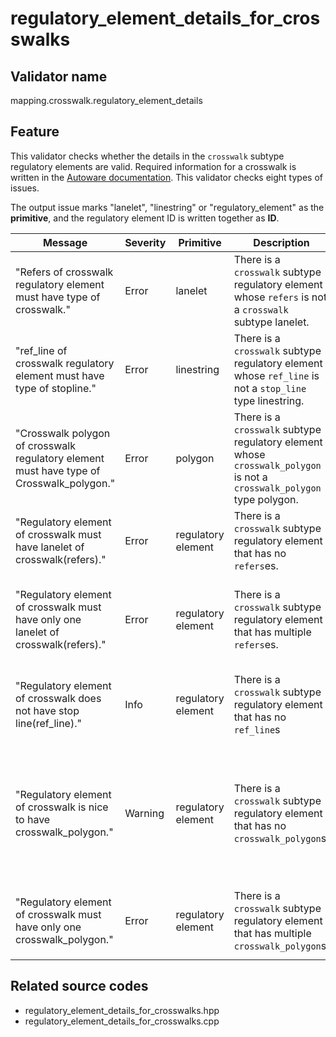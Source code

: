 # regulatory_element_details_for_crosswalks

## Validator name

mapping.crosswalk.regulatory_element_details

## Feature

This validator checks whether the details in the `crosswalk` subtype regulatory elements are valid.
Required information for a crosswalk is written in the [Autoware documentation](https://autowarefoundation.github.io/autoware-documentation/main/design/autoware-architecture/map/map-requirements/vector-map-requirements-overview/category_crosswalk/#vm-05-01-crosswalks-across-the-road).
This validator checks eight types of issues.

The output issue marks "lanelet", "linestring" or "regulatory_element" as the **primitive**, and the regulatory element ID is written together as **ID**.

| Message                                                                                  | Severity | Primitive          | Description                                                                                                            | Approach                                                                                                                                                                  |
| ---------------------------------------------------------------------------------------- | -------- | ------------------ | ---------------------------------------------------------------------------------------------------------------------- | ------------------------------------------------------------------------------------------------------------------------------------------------------------------------- |
| "Refers of crosswalk regulatory element must have type of crosswalk."                    | Error    | lanelet            | There is a `crosswalk` subtype regulatory element whose `refers` is not a `crosswalk` subtype lanelet.                 | Check that the `refers` is a `crosswalk` subtype lanelet                                                                                                                  |
| "ref_line of crosswalk regulatory element must have type of stopline."                   | Error    | linestring         | There is a `crosswalk` subtype regulatory element whose `ref_line` is not a `stop_line` type linestring.               | Check that the `ref_line` is a `stop_line` type linestring                                                                                                                |
| "Crosswalk polygon of crosswalk regulatory element must have type of Crosswalk_polygon." | Error    | polygon            | There is a `crosswalk` subtype regulatory element whose `crosswalk_polygon` is not a `crosswalk_polygon` type polygon. | Check that the `crosswalk_polygon` mentioned in the regulatory element refers to a `crosswalk_polygon` type area.                                                         |
| "Regulatory element of crosswalk must have lanelet of crosswalk(refers)."                | Error    | regulatory element | There is a `crosswalk` subtype regulatory element that has no `refers`es.                                              | Write `refers` referring to a `crosswalk` subtype lanelet in the regulatory element                                                                                       |
| "Regulatory element of crosswalk must have only one lanelet of crosswalk(refers)."       | Error    | regulatory element | There is a `crosswalk` subtype regulatory element that has multiple `refers`es.                                        | A `crosswalk` subtype regulatory element can have only one `refers`. Remove the `refers` that is not a crosswalk lanelet.                                                 |
| "Regulatory element of crosswalk does not have stop line(ref_line)."                     | Info     | regulatory element | There is a `crosswalk` subtype regulatory element that has no `ref_line`s                                              | Generally, there should be a stop line for the crosswalk. Be sure that the stop line exists or doesn't.                                                                   |
| "Regulatory element of crosswalk is nice to have crosswalk_polygon."                     | Warning  | regulatory element | There is a `crosswalk` subtype regulatory element that has no `crosswalk_polygon`s.                                    | It is recommended to surround a crosswalk with a `crosswalk_polygon`. Create one and add a `crosswalk_polygon` role member to the regulatory element with the polygon ID. |
| "Regulatory element of crosswalk must have only one crosswalk_polygon."                  | Error    | regulatory element | There is a `crosswalk` subtype regulatory element that has multiple `crosswalk_polygon`s.                              | Only one `crosswalk_polygon` is allowed per polygon. Remove the unnecessary ones.                                                                                         |

## Related source codes

- regulatory_element_details_for_crosswalks.hpp
- regulatory_element_details_for_crosswalks.cpp
